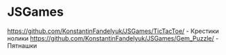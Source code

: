 # JSGames

https://github.com/KonstantinFandelyuk/JSGames/TicTacToe/ - Крестики нолики
https://github.com/KonstantinFandelyuk/JSGames/Gem_Puzzle/ - Пятнашки
